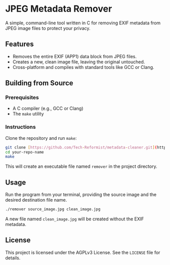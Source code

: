 # JPEG Metadata Remover

A simple, command-line tool written in C for removing EXIF metadata from JPEG image files to protect your privacy.

## Features

* Removes the entire EXIF (APP1) data block from JPEG files.
* Creates a new, clean image file, leaving the original untouched.
* Cross-platform and compiles with standard tools like GCC or Clang.

## Building from Source

### Prerequisites

* A C compiler (e.g., GCC or Clang)
* The `make` utility

### Instructions

Clone the repository and run `make`:

```bash
git clone [https://github.com/Tech-Reformist/metadata-cleaner.git](https://github.com/Tech-Reformist/metadata-cleaner.git)
cd your-repo-name
make
```

This will create an executable file named `remover` in the project directory.

## Usage

Run the program from your terminal, providing the source image and the desired destination file name.

```bash
./remover source_image.jpg clean_image.jpg
```
A new file named `clean_image.jpg` will be created without the EXIF metadata.

## License

This project is licensed under the AGPLv3 License. See the `LICENSE` file for details.